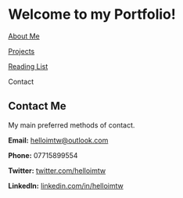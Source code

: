 # Welcome to my Portfolio!

<a href="https://twood27897.github.io/pages/about.html" rel="About Me">About Me</a>
<br>

<a href="https://twood27897.github.io/pages/projects.html" rel="Projects">Projects</a>
<br>

<a href="https://twood27897.github.io/pages/reading-list.html" rel="Reading List">Reading List</a>
<br>

Contact
<br>

## Contact Me
My main preferred methods of contact.

**Email:** helloimtw@outlook.com

**Phone:** 07715899554

**Twitter:** <a href="https://twitter.com/helloimtw" rel="twitter.com/helloimtw">twitter.com/helloimtw</a>

**LinkedIn:** <a href="https://www.linkedin.com/in/helloimtw/" rel="linkedin.com/in/helloimtw">linkedin.com/in/helloimtw</a>
